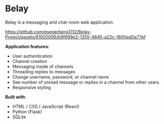 # Belay

Belay is a messaging and chat-room web application. 

https://github.com/esegerberg3112/Belay-Project/assets/61920056/b9f699e2-1355-4845-a22c-1600ed0a77ef

**Application features**:
- User authentication
- Channel creation
- Messaging inside of channels
- Threading replies to messages
- Change username, password, or channel name
- See number of unread message or replies in a channel from other users
- Responsive styling

**Built with**:
* HTML / CSS / JavaScript (React)
* Python (Flask)
* SQLite
